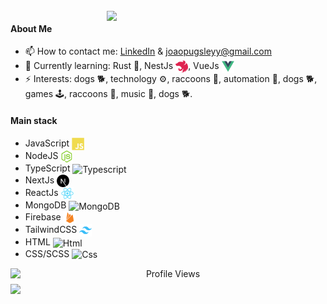 <div style="display: inline_block"><br>

   <img align="right" width="350" src="https://i.imgur.com/Cj5ebJp.png"/>

   #### About Me

   - 📫 How to contact me: <a href="https://www.linkedin.com/in/joaopugsley" target="_blank">LinkedIn</a> & <a href="mailto:joaopugsleyy@gmail.com" target="_blank">joaopugsleyy@gmail.com</a>
   - 🧠 Currently learning: Rust 🦀, NestJs <img align="center" alt="NestJs" height="20" src="https://raw.githubusercontent.com/devicons/devicon/master/icons/nestjs/nestjs-plain.svg">, VueJs <img align="center" alt="VueJs" height="20" src="https://raw.githubusercontent.com/devicons/devicon/master/icons/vuejs/vuejs-original.svg">
   - ⚡ Interests: dogs 🐕, technology ⚙, raccoons 🦝, automation 🤖, dogs 🐕, games 🕹, raccoons 🦝, music 🎵, dogs 🐕.

   #### Main stack
   - JavaScript <img align="center" alt="Javascript" height="20" src="https://raw.githubusercontent.com/devicons/devicon/master/icons/javascript/javascript-plain.svg">
   - NodeJS <img align="center" alt="Node" height="20" src="https://raw.githubusercontent.com/devicons/devicon/master/icons/nodejs/nodejs-plain.svg"/>
   - TypeScript <img align="center" alt="Typescript" height="20" src="https://cdn.jsdelivr.net/gh/devicons/devicon/icons/typescript/typescript-plain.svg"/>
   - NextJs <img align="center" alt="NextJs" height="20" src="https://raw.githubusercontent.com/devicons/devicon/master/icons/nextjs/nextjs-original.svg"/>
   - ReactJs <img align="center" alt="ReactJs" height="20" src="https://raw.githubusercontent.com/devicons/devicon/master/icons/react/react-original.svg"/>
   - MongoDB <img align="center" alt="MongoDB" height="20" src="https://cdn.jsdelivr.net/gh/devicons/devicon/icons/mongodb/mongodb-plain-wordmark.svg"/>
   - Firebase <img align="center" alt="Firebase" height="20" src="https://raw.githubusercontent.com/devicons/devicon/master/icons/firebase/firebase-plain.svg"/>
   - TailwindCSS <img align="center" alt="TailwindCSS" height="20" src="https://raw.githubusercontent.com/devicons/devicon/master/icons/tailwindcss/tailwindcss-plain.svg"/>
   - HTML <img align="center" alt="Html" height="20" src="https://cdn.jsdelivr.net/gh/devicons/devicon/icons/html5/html5-plain.svg"/>
   - CSS/SCSS <img align="center" alt="Css" height="20" src="https://cdn.jsdelivr.net/gh/devicons/devicon/icons/css3/css3-plain-wordmark.svg"/>

</div>

<div align="center" style="display: flex; flex-direction: column;">
    <img src="https://komarev.com/ghpvc/?username=insannityxd&label=Profile%20views&color=0442b5&style=flat" alt="Profile Views"/>
    <img style="margin-top: 8px;" width="350em" src="https://github-readme-stats.vercel.app/api/top-langs/?username=insannityxd&layout=compact&langs_count=7&theme=radical"/> 
</div>